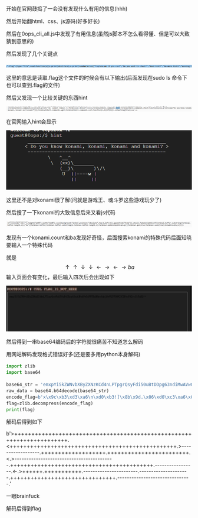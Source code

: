 开始在官网鼓捣了一会没有发现什么有用的信息(hhh)

然后开始翻html、css、js源码(好多好长)

然后在0ops_cli_all.js中发现了有用信息(虽然js脚本不怎么看得懂、但是可以大致猜到意思的)

然后发现了几个关键点

![](./assets/upload_f56e7dccd5db30eff56a7c8160ad343f.png)

这里的意思是读取.flag这个文件的时候会有以下输出(后面发现在sudo ls 命令下也可以查到.flag的文件)

然后又发现一个比较关键的东西hint

![](./assets/upload_3080da3b3c910e8e4bcfedaf3851fd7c.png)

在官网输入hint会显示

![](./assets/upload_f29542aa7ff000cbc4b33ecb3e541e41.png)

这里还不是对konami很了解(问就是游戏王、魂斗罗这些游戏玩少了)

然后搜了一下konami的大致信息后来又看js代码

![](./assets/upload_6eaf0a5b61b8300e5905f9c137b9d0b7.png)

发现有一个konami.count和ba发现好奇怪，后面搜索konami的特殊代码后面知晓要输入一个特殊代码

就是
$$
\uparrow \uparrow \downarrow\downarrow\leftarrow\rightarrow\leftarrow\rightarrow ba
$$
输入页面会有变化，最后输入四次后会出现如下

![](./assets/upload_3dd6a8efd290cde9404d92b6ee0b5d1c.png)

然后得到一串base64编码后的字符就很痛苦不知道怎么解码

用网站解码发现格式错误好多(还是要多用python本身解码)

```python
import zlib
import base64

base64_str = 'emxpYi5kZWNvbXByZXNzKCd4nLPTpgrQsyFdi50uBtDDpg63ndiMwAVwGoPFYEzNNrp6dpjOwVQIVU6WC3CZBtcPAIrcScYnKQ=='
raw_data = base64.b64decode(base64_str)
encode_flag=b'x\x9c\xb3\xd3\xa6\n\xd0\xb3!]\x8b\x9d.\x06\xd0\xc3\xa6\x0e\xb7\x9d\xd8\x8c\xc0\x05p\x1a\x83\xc5`L\xcd6\xbazv\x98\xce\xc1T\x08UN\x96\x0bp\x99\x06\xd7\x0f\x00\x8a\xdcI\xc6'
flag=zlib.decompress(encode_flag)
print(flag)
```

解码后得到如下

b'>++++++++++++++++++++++++++++++++++++++++++++++++++++++++++++++++++++++.<+++++++++++++++++++++++++++++++++++++++++++++++++.>------------------.+++++++++++++++++++.++++++++++++++++++++++++.<.>------------------------------------------.++++++++++++++++++++++++++++++++++++++++++.-----------------.<-.>++++++.+++++++++++.-----------------------.---------------------.+++++++++++++++++++++++++++++++.-------------------------------.'

一眼brainfuck

解码后得到flag